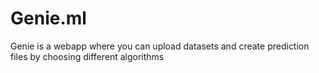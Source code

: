 # Genie.ml
Genie is a webapp where you can upload datasets and create prediction files by choosing different algorithms 
